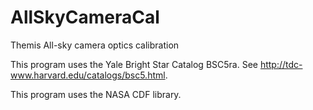 # AllSkyCameraCal
 Themis All-sky camera optics calibration

 This program uses the Yale Bright Star Catalog BSC5ra. See http://tdc-www.harvard.edu/catalogs/bsc5.html.

 This program uses the NASA CDF library.
